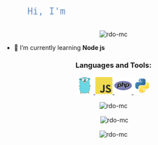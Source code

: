 <svg xmlns="http://www.w3.org/2000/svg" xmlns:xlink="http://www.w3.org/1999/xlink" viewBox="0 0 510 40" style="background-color: #00000000;" width="510px" height="40px">
    <path id="path0">
        <!-- Single line -->
        <animate id="d0" attributeName="d" begin="0s;d0.end" dur="8000ms" fill="remove" values="m0,20 h0 ; m0,20 h510 ; m0,20 h510 ; m0,20 h0" keyTimes="0;0.7;0.825;1"/>
    </path>
    <text font-family="&quot;Iosevka&quot;, monospace" fill="#6791c9" font-size="21" dominant-baseline="auto" x="0%" text-anchor="start">
        <textPath xlink:href="#path0">
            Hi, I'm 
            <tspan fill="#ff0000" dy="-20">Rivaldo David (RDO-MC)</tspan>
            ...
            <animate attributeName="startOffset" from="0%" to="100%" dur="5s" repeatCount="indefinite" />
        </textPath>
    </text>
</svg>

<p align="center"><img src="https://komarev.com/ghpvc/?username=rdo-mc&label=Profile%20views&color=0e75b6&style=flat" alt="rdo-mc" /></p>

- 🌱 I’m currently learning **Node js**

<p align="center">
</p>

<h3 align="center">Languages and Tools:</h3>

<p align="center">
  <a href="https://golang.org" target="_blank" rel="noreferrer"> <img src="https://raw.githubusercontent.com/devicons/devicon/master/icons/go/go-original.svg" alt="go" width="40" height="40"/> </a>
  <a href="https://developer.mozilla.org/en-US/docs/Web/JavaScript" target="_blank" rel="noreferrer"> <img src="https://raw.githubusercontent.com/devicons/devicon/master/icons/javascript/javascript-original.svg" alt="javascript" width="40" height="40"/> </a>
  <a href="https://www.php.net" target="_blank" rel="noreferrer"> <img src="https://raw.githubusercontent.com/devicons/devicon/master/icons/php/php-original.svg" alt="php" width="40" height="40"/> </a>
  <a href="https://www.python.org" target="_blank" rel="noreferrer"> <img src="https://raw.githubusercontent.com/devicons/devicon/master/icons/python/python-original.svg" alt="python" width="40" height="40"/> </a>
</p>

<p align="center"><img align="center" src="https://github-readme-stats.vercel.app/api/top-langs?username=rdo-mc&show_icons=true&locale=en&layout=compact" alt="rdo-mc" /></p>

<p align="center">&nbsp;<img align="center" src="https://github-readme-stats.vercel.app/api?username=rdo-mc&show_icons=true&locale=en" alt="rdo-mc" /></p>

<p align="center"><img align="center" src="https://github-readme-streak-stats.herokuapp.com/?user=rdo-mc&" alt="rdo-mc" /></p>

